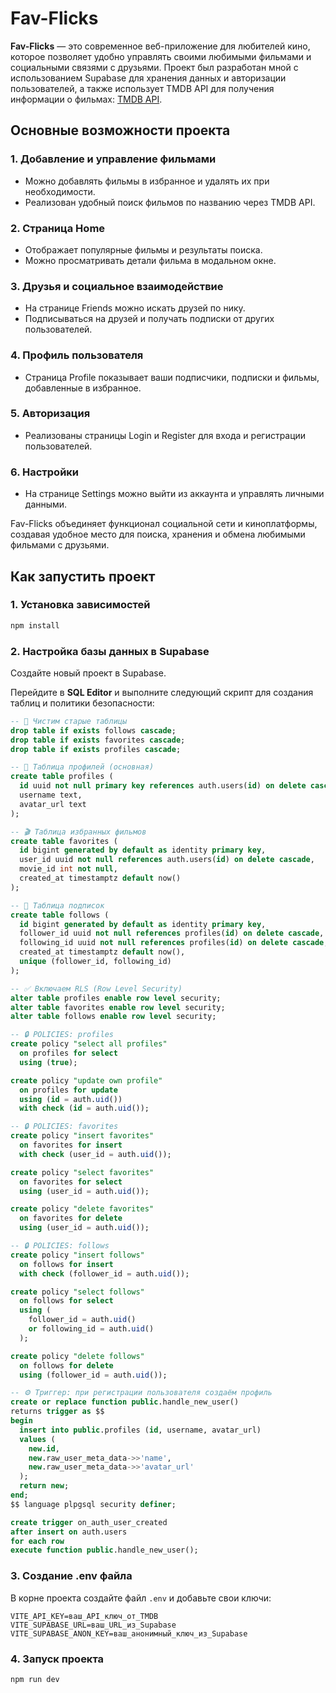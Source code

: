 # Fav-Flicks

**Fav-Flicks** — это современное веб-приложение для любителей кино, которое позволяет удобно управлять своими любимыми фильмами и социальными связями с друзьями. Проект был разработан мной с использованием Supabase для хранения данных и авторизации пользователей, а также использует TMDB API для получения информации о фильмах: [TMDB API](https://www.themoviedb.org/documentation/api).

## Основные возможности проекта

### 1. Добавление и управление фильмами
- Можно добавлять фильмы в избранное и удалять их при необходимости.
- Реализован удобный поиск фильмов по названию через TMDB API.

### 2. Страница Home
- Отображает популярные фильмы и результаты поиска.
- Можно просматривать детали фильма в модальном окне.

### 3. Друзья и социальное взаимодействие
- На странице Friends можно искать друзей по нику.
- Подписываться на друзей и получать подписки от других пользователей.

### 4. Профиль пользователя
- Страница Profile показывает ваши подписчики, подписки и фильмы, добавленные в избранное.

### 5. Авторизация
- Реализованы страницы Login и Register для входа и регистрации пользователей.

### 6. Настройки
- На странице Settings можно выйти из аккаунта и управлять личными данными.

Fav-Flicks объединяет функционал социальной сети и киноплатформы, создавая удобное место для поиска, хранения и обмена любимыми фильмами с друзьями.

## Как запустить проект

### 1. Установка зависимостей
```bash
npm install
```

### 2. Настройка базы данных в Supabase

Создайте новый проект в Supabase.

Перейдите в **SQL Editor** и выполните следующий скрипт для создания таблиц и политики безопасности:
```sql
-- 🧹 Чистим старые таблицы
drop table if exists follows cascade;
drop table if exists favorites cascade;
drop table if exists profiles cascade;

-- 👤 Таблица профилей (основная)
create table profiles (
  id uuid not null primary key references auth.users(id) on delete cascade,
  username text,
  avatar_url text
);

-- 🎬 Таблица избранных фильмов
create table favorites (
  id bigint generated by default as identity primary key,
  user_id uuid not null references auth.users(id) on delete cascade,
  movie_id int not null,
  created_at timestamptz default now()
);

-- 🤝 Таблица подписок
create table follows (
  id bigint generated by default as identity primary key,
  follower_id uuid not null references profiles(id) on delete cascade,
  following_id uuid not null references profiles(id) on delete cascade,
  created_at timestamptz default now(),
  unique (follower_id, following_id)
);

-- ✅ Включаем RLS (Row Level Security)
alter table profiles enable row level security;
alter table favorites enable row level security;
alter table follows enable row level security;

-- 🔒 POLICIES: profiles
create policy "select all profiles"
  on profiles for select
  using (true);

create policy "update own profile"
  on profiles for update
  using (id = auth.uid())
  with check (id = auth.uid());

-- 🔒 POLICIES: favorites
create policy "insert favorites"
  on favorites for insert
  with check (user_id = auth.uid());

create policy "select favorites"
  on favorites for select
  using (user_id = auth.uid());

create policy "delete favorites"
  on favorites for delete
  using (user_id = auth.uid());

-- 🔒 POLICIES: follows
create policy "insert follows"
  on follows for insert
  with check (follower_id = auth.uid());

create policy "select follows"
  on follows for select
  using (
    follower_id = auth.uid()
    or following_id = auth.uid()
  );

create policy "delete follows"
  on follows for delete
  using (follower_id = auth.uid());

-- ⚙️ Триггер: при регистрации пользователя создаём профиль
create or replace function public.handle_new_user()
returns trigger as $$
begin
  insert into public.profiles (id, username, avatar_url)
  values (
    new.id,
    new.raw_user_meta_data->>'name',
    new.raw_user_meta_data->>'avatar_url'
  );
  return new;
end;
$$ language plpgsql security definer;

create trigger on_auth_user_created
after insert on auth.users
for each row
execute function public.handle_new_user();
```

### 3. Создание .env файла

В корне проекта создайте файл `.env` и добавьте свои ключи:
```env
VITE_API_KEY=ваш_API_ключ_от_TMDB
VITE_SUPABASE_URL=ваш_URL_из_Supabase
VITE_SUPABASE_ANON_KEY=ваш_анонимный_ключ_из_Supabase
```

### 4. Запуск проекта
```bash
npm run dev
```
